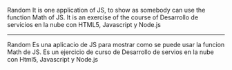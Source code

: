 Random
It is one application of JS, to show as somebody can use the function Math of JS.
It is an exercise of the course of Desarrollo de servicios en la nube con HTML5, Javascript y Node.js 
_________________________________________________________________________________________________________________________
Random
Es una aplicacio de JS para mostrar como se puede usar la funcion Math de JS.
Es un ejercicio de curso de Desarrollo de servios en la nube con Html5, Javascript y Node.js
